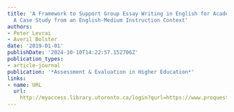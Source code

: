 ```yaml
---
title: 'A Framework to Support Group Essay Writing in English for Academic Purposes:
  A Case Study from an English-Medium Instruction Context'
authors:
- Peter Levrai
- Averil Bolster
date: '2019-01-01'
publishDate: '2024-10-10T14:22:57.152706Z'
publication_types:
- article-journal
publication: '*Assessment & Evaluation in Higher Education*'
links:
- name: URL
  url: 
    http://myaccess.library.utoronto.ca/login?qurl=https://www.proquest.com/docview/2228656906?accountid=14771&bdid=38382&_bd=dr0GqxrhipEljbiRK%2Bwq66HSO2A%3D
---
```

